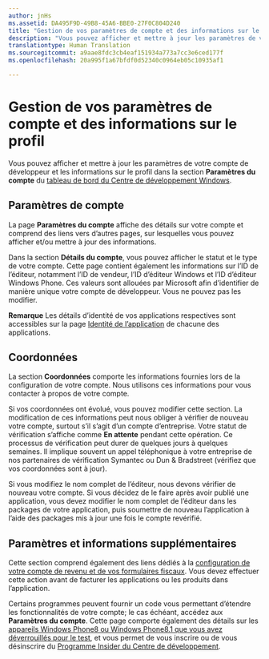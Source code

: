 ```yaml
---
author: jnHs
ms.assetid: DA495F9D-49B8-45A6-BBE0-27F0C804D240
title: "Gestion de vos paramètres de compte et des informations sur le profil"
description: "Vous pouvez afficher et mettre à jour les paramètres de votre compte de développeur et les informations sur le profil dans la section Paramètres du compte du tableau de bord unifié du Centre de développement Windows."
translationtype: Human Translation
ms.sourcegitcommit: a9aae8fdc3cb4eaf151934a773a7cc3e6ced177f
ms.openlocfilehash: 20a995f1a67bfdf0d52340c0964eb05c10935af1

---
```

# Gestion de vos paramètres de compte et des informations sur le profil

Vous pouvez afficher et mettre à jour les paramètres de votre compte de développeur et les informations sur le profil dans la section **Paramètres du compte** du [tableau de bord du Centre de développement Windows](https://msdn.microsoft.com/library/windows/apps/Mt169843).

## Paramètres de compte

La page **Paramètres du compte** affiche des détails sur votre compte et comprend des liens vers d’autres pages, sur lesquelles vous pouvez afficher et/ou mettre à jour des informations.

Dans la section **Détails du compte**, vous pouvez afficher le statut et le type de votre compte. Cette page contient également les informations sur l’ID de l’éditeur, notamment l’ID de vendeur, l’ID d’éditeur Windows et l’ID d’éditeur Windows Phone. Ces valeurs sont allouées par Microsoft afin d’identifier de manière unique votre compte de développeur. Vous ne pouvez pas les modifier.

**Remarque** Les détails d’identité de vos applications respectives sont accessibles sur la page [Identité de l’application](https://msdn.microsoft.com/library/windows/apps/Mt148561) de chacune des applications.

## Coordonnées

La section **Coordonnées** comporte les informations fournies lors de la configuration de votre compte. Nous utilisons ces informations pour vous contacter à propos de votre compte.

Si vos coordonnées ont évolué, vous pouvez modifier cette section. La modification de ces informations peut nous obliger à vérifier de nouveau votre compte, surtout s’il s’agit d’un compte d’entreprise. Votre statut de vérification s’affiche comme **En attente** pendant cette opération. Ce processus de vérification peut durer de quelques jours à quelques semaines. Il implique souvent un appel téléphonique à votre entreprise de nos partenaires de vérification Symantec ou Dun &amp; Bradstreet (vérifiez que vos coordonnées sont à jour).

Si vous modifiez le nom complet de l’éditeur, nous devons vérifier de nouveau votre compte. Si vous décidez de le faire après avoir publié une application, vous devez modifier le nom complet de l’éditeur dans les packages de votre application, puis soumettre de nouveau l’application à l’aide des packages mis à jour une fois le compte revérifié.

## Paramètres et informations supplémentaires

Cette section comprend également des liens dédiés à la [configuration de votre compte de revenu et de vos formulaires fiscaux](https://msdn.microsoft.com/library/windows/apps/Bg124529). Vous devez effectuer cette action avant de facturer les applications ou les produits dans l’application.

Certains programmes peuvent fournir un code vous permettant d’étendre les fonctionnalités de votre compte; le cas échéant, accédez aux **Paramètres du compte**. Cette page comporte également des détails sur les [appareils Windows Phone8 ou Windows Phone8.1 que vous avez déverrouillés pour le test](http://go.microsoft.com/fwlink/p/?LinkId=533897), et vous permet de vous inscrire ou de vous désinscrire du [Programme Insider du Centre de développement](dev-center-insider-program.md).




<!--HONumber=Jun16_HO5-->


